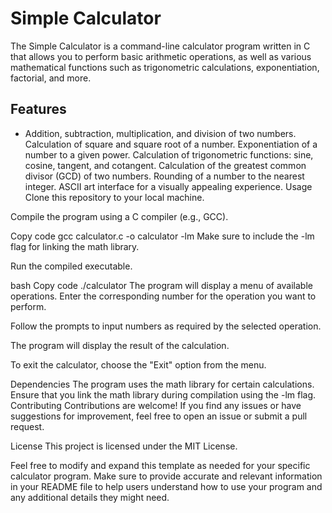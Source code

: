 # Simple Calculator
<p>The Simple Calculator is a command-line calculator program written in C that allows you to perform basic arithmetic operations, as well as various mathematical functions such as trigonometric calculations, exponentiation, factorial, and more.
</p>

## Features
- Addition, subtraction, multiplication, and division of two numbers.
Calculation of square and square root of a number.
Exponentiation of a number to a given power.
Calculation of trigonometric functions: sine, cosine, tangent, and cotangent.
Calculation of the greatest common divisor (GCD) of two numbers.
Rounding of a number to the nearest integer.
ASCII art interface for a visually appealing experience.
Usage
Clone this repository to your local machine.

Compile the program using a C compiler (e.g., GCC).

Copy code
gcc calculator.c -o calculator -lm
Make sure to include the -lm flag for linking the math library.

Run the compiled executable.

bash
Copy code
./calculator
The program will display a menu of available operations. Enter the corresponding number for the operation you want to perform.

Follow the prompts to input numbers as required by the selected operation.

The program will display the result of the calculation.

To exit the calculator, choose the "Exit" option from the menu.

Dependencies
The program uses the math library for certain calculations. Ensure that you link the math library during compilation using the -lm flag.
Contributing
Contributions are welcome! If you find any issues or have suggestions for improvement, feel free to open an issue or submit a pull request.

License
This project is licensed under the MIT License.

Feel free to modify and expand this template as needed for your specific calculator program. Make sure to provide accurate and relevant information in your README file to help users understand how to use your program and any additional details they might need.





